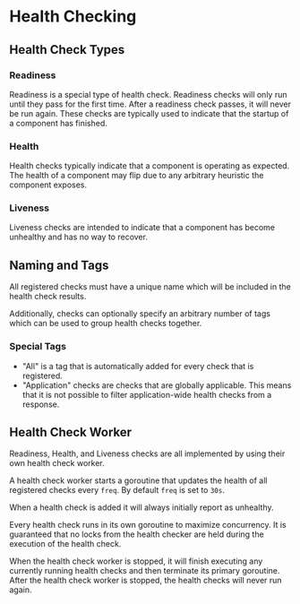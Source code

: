 # Health Checking


## Health Check Types

### Readiness

Readiness is a special type of health check. Readiness checks will only run until they pass for the first time. After a readiness check passes, it will never be run again. These checks are typically used to indicate that the startup of a component has finished.

### Health

Health checks typically indicate that a component is operating as expected. The health of a component may flip due to any arbitrary heuristic the component exposes.

### Liveness

Liveness checks are intended to indicate that a component has become unhealthy and has no way to recover.

## Naming and Tags

All registered checks must have a unique name which will be included in the health check results.

Additionally, checks can optionally specify an arbitrary number of tags which can be used to group health checks together.

### Special Tags

- "All" is a tag that is automatically added for every check that is registered.
- "Application" checks are checks that are globally applicable. This means that it is not possible to filter application-wide health checks from a response.

## Health Check Worker

Readiness, Health, and Liveness checks are all implemented by using their own health check worker.

A health check worker starts a goroutine that updates the health of all registered checks every `freq`. By default `freq` is set to `30s`.

When a health check is added it will always initially report as unhealthy.

Every health check runs in its own goroutine to maximize concurrency. It is guaranteed that no locks from the health checker are held during the execution of the health check.

When the health check worker is stopped, it will finish executing any currently running health checks and then terminate its primary goroutine. After the health check worker is stopped, the health checks will never run again.
